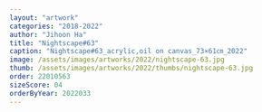 ```yaml
---
layout: "artwork"
categories: "2018-2022"
author: "Jihoon Ha"
title: "Nightscape#63"
caption: "Nightscape#63_acrylic,oil on canvas_73×61㎝_2022"
image: /assets/images/artworks/2022/nightscape-63.jpg
thumb: /assets/images/artworks/2022/thumbs/nightscape-63.jpg
order: 22010563
sizeScore: 04
orderByYear: 2022033
---
```

